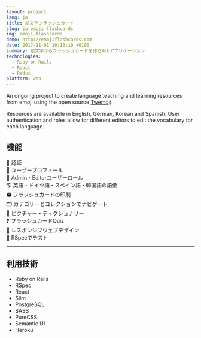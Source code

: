 ```yaml
---
layout: project
lang: ja
title: 絵文字フラッシュカード
slug: ja-emoji-flashcards
img: emoji-flashcards
demo: http://emojiflashcards.com
date: 2017-11-01 10:10:10 +0100
summary: 絵文字からフラッシュカードを作るWebアプリケーション
technologies:
  - Ruby on Rails
  - React
  - Redux
platform: web
---
```

An ongoing project to create language teaching and learning resources from emoji using the open source [Twemoji](https://github.com/twitter/twemoji).

Resources are available in English, German, Korean and Spanish. User authentication and roles allow for different editors to edit the vocabulary for each language.

## 機能

🔑 認証  
👤 ユーザープロフィール  
👥 Admin・Editorユーザーロール  
🌎 英語・ドイツ語・スペイン語・韓国語の語彙  
🖨 フラッシュカードの印刷  
🗂 カテゴリーとコレクションでナビゲート   
📘 ピクチャー・ディクショナリー  
❓ フラッシュカードQuiz  
📱 レスポンシブウェブデザイン  
📝 RSpecでテスト  

---

## 利用技術

- Ruby on Rails
- RSpec
- React
- Slim
- PostgreSQL
- SASS
- PureCSS
- Semantic UI
- Heroku
